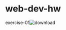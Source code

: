 # web-dev-hw
exercise-01![download](https://user-images.githubusercontent.com/106119208/170561924-f7430774-746e-4138-b6bb-a170e26895bb.jpg)
